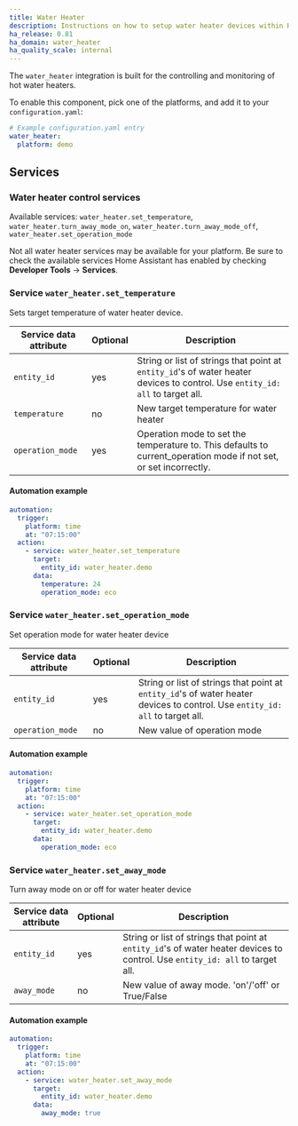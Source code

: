 ```yaml
---
title: Water Heater
description: Instructions on how to setup water heater devices within Home Assistant.
ha_release: 0.81
ha_domain: water_heater
ha_quality_scale: internal
---
```


The `water_heater` integration is built for the controlling and monitoring of hot water heaters.

To enable this component, pick one of the platforms, and add it to your `configuration.yaml`:

```yaml
# Example configuration.yaml entry
water_heater:
  platform: demo
```

## Services

### Water heater control services

Available services: `water_heater.set_temperature`, `water_heater.turn_away_mode_on`, `water_heater.turn_away_mode_off`, `water_heater.set_operation_mode`

<div class='note'>

Not all water heater services may be available for your platform. Be sure to check the available services Home Assistant has enabled by checking **Developer Tools** -> **Services**.

</div>

### Service `water_heater.set_temperature`

Sets target temperature of water heater device.

| Service data attribute | Optional | Description |
| ---------------------- | -------- | ----------- |
| `entity_id` | yes | String or list of strings that point at `entity_id`'s of water heater devices to control. Use `entity_id: all` to target all.
| `temperature` | no | New target temperature for water heater
| `operation_mode` | yes | Operation mode to set the temperature to. This defaults to current_operation mode if not set, or set incorrectly.

#### Automation example

```yaml
automation:
  trigger:
    platform: time
    at: "07:15:00"
  action:
    - service: water_heater.set_temperature
      target:
        entity_id: water_heater.demo
      data:
        temperature: 24
        operation_mode: eco
```

### Service `water_heater.set_operation_mode`

Set operation mode for water heater device

| Service data attribute | Optional | Description |
| ---------------------- | -------- | ----------- |
| `entity_id` | yes | String or list of strings that point at `entity_id`'s of water heater devices to control. Use `entity_id: all` to target all.
| `operation_mode` | no | New value of operation mode

#### Automation example

```yaml
automation:
  trigger:
    platform: time
    at: "07:15:00"
  action:
    - service: water_heater.set_operation_mode
      target:
        entity_id: water_heater.demo
      data:
        operation_mode: eco
```

### Service `water_heater.set_away_mode`

Turn away mode on or off for water heater device

| Service data attribute | Optional | Description |
| ---------------------- | -------- | ----------- |
| `entity_id` | yes | String or list of strings that point at `entity_id`'s of water heater devices to control. Use `entity_id: all` to target all.
| `away_mode` | no | New value of away mode. 'on'/'off' or True/False

#### Automation example

```yaml
automation:
  trigger:
    platform: time
    at: "07:15:00"
  action:
    - service: water_heater.set_away_mode
      target:
        entity_id: water_heater.demo
      data:
        away_mode: true
```
